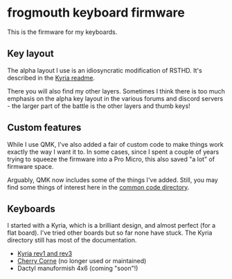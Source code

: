 # frogmouth keyboard firmware

This is the firmware for my keyboards.

## Key layout

The alpha layout I use is an idiosyncratic modification of RSTHD. It's described in the [Kyria readme](./kyria-rsthd-prime/README.md).

There you will also find my other layers. Sometimes I think there is too much emphasis on the alpha key layout in the various forums and discord servers - the larger part of the battle is the other layers and thumb keys!

## Custom features

While I use QMK, I've also added a fair of custom code to make things work exactly the way I want it to. In some cases, since I spent a couple of years trying to squeeze the firmware into a Pro Micro, this also saved "a lot" of firmware space.

Arguably, QMK now includes some of the things I've added. Still, you may find some things of interest here in the [common code directory](./common/).

## Keyboards

I started with a Kyria, which is a brilliant design, and almost perfect (for a flat board). I've tried other boards but so far none have stuck. The Kyria directory still has most of the documentation.

- [Kyria rev1 and rev3](./kyria-rsthd-prime/)
- [Cherry Corne](./cherry-corne/) (no longer used or maintained)
- Dactyl manuformish 4x6 (coming "soon"!)
